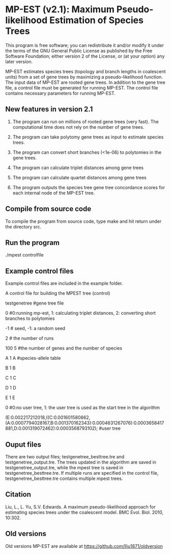 # MP-EST (v2.1): Maximum Pseudo-likelihood Estimation of Species Trees
This program is free software; you can redistribute it and/or modify it under the terms of the GNU General Public License as published by the Free Software Foundation; either version 2 of the License, or (at your option) any later version.

MP-EST estimates species trees (topology and branch lengths in coalescent units) from a set of gene trees by maximizing a pseudo-likelihood function. The input data of MP-EST are rooted gene trees. In addition to the gene tree file, a control file must be generated for running MP-EST. The control file contains necessary parameters for running MP-EST.

## New features in version 2.1

1. The program can run on millions of rooted gene trees (very fast). The computational time does not rely on the number of gene trees.

2. The program can take polytomy gene trees as input to estimate species trees.

3. The program can convert short branches (<1e-06) to polytomies in the gene trees.

4. The program can calculate triplet distances among gene trees

5. The program can calculate quartet distances among gene trees

6. The program outputs the species tree gene tree concordance scores for each internal node of the MP-EST tree.


## Compile from source code
To compile the program from source code, type make and hit return under the directory src.

## Run the program
./mpest controlfile

## Example control files
Example control files are included in the example folder. 

A control file for building the MPEST tree (control)

testgenetree #gene tree file

0   #0:running mp-est, 1: calculating triplet distances, 2: converting short branches to polytomies

-1  # seed, -1: a random seed

2   # the number of runs

100 5 #the number of genes and the number of species

A 1 A #species-allele table

B 1 B

C 1 C

D 1 D

E 1 E

0 #0:no user tree, 1: the user tree is used as the start tree in the algorithm

(E:0.002217212018,((C:0.001601580862,(A:0.0007794028167,B:0.001370162343):0.0004631267076):0.0003658417881,D:0.001319072462):0.0003568793102); #user tree


## Ouput files
There are two output files; testgenetree_besttree.tre and testgenetree_output.tre. The trees updated in the algorithm are saved in testgenetree_output.tre, while the mpest tree is saved in testgenetree_besttree.tre. If multiple runs are specified in the control file, testgenetree_besttree.tre contains multiple mpest trees.


## Citation
Liu, L., L. Yu, S.V. Edwards. A maximum pseudo-likelihood approach for estimating species trees under the coalescent model. BMC Evol. Biol. 2010, 10:302.


## Old versions
Old versions MP-EST are available at https://github.com/lliu1871/oldversion
